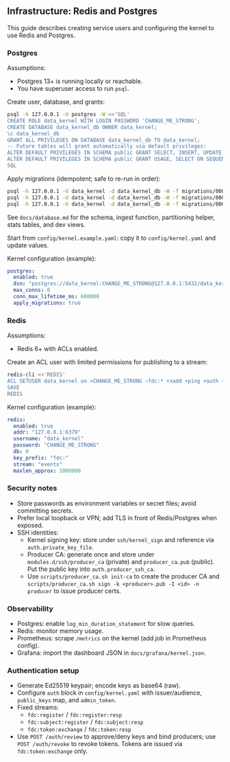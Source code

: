 ## Infrastructure: Redis and Postgres

This guide describes creating service users and configuring the kernel to use Redis and Postgres.

### Postgres

Assumptions:
- Postgres 13+ is running locally or reachable.
- You have superuser access to run `psql`.

Create user, database, and grants:

```bash
psql -h 127.0.0.1 -U postgres -W <<'SQL'
CREATE ROLE data_kernel WITH LOGIN PASSWORD 'CHANGE_ME_STRONG';
CREATE DATABASE data_kernel_db OWNER data_kernel;
\c data_kernel_db
GRANT ALL PRIVILEGES ON DATABASE data_kernel_db TO data_kernel;
-- Future tables will grant automatically via default privileges:
ALTER DEFAULT PRIVILEGES IN SCHEMA public GRANT SELECT, INSERT, UPDATE, DELETE ON TABLES TO data_kernel;
ALTER DEFAULT PRIVILEGES IN SCHEMA public GRANT USAGE, SELECT ON SEQUENCES TO data_kernel;
SQL
```

Apply migrations (idempotent; safe to re-run in order):

```bash
psql -h 127.0.0.1 -U data_kernel -d data_kernel_db -W -f migrations/0001_init.sql | cat
psql -h 127.0.0.1 -U data_kernel -d data_kernel_db -W -f migrations/0002_db_features.sql | cat
psql -h 127.0.0.1 -U data_kernel -d data_kernel_db -W -f migrations/0003_dev_views.sql | cat
```

See `docs/database.md` for the schema, ingest function, partitioning helper, stats tables, and dev views.

Start from `config/kernel.example.yaml`: copy it to `config/kernel.yaml` and update values.

Kernel configuration (example):

```yaml
postgres:
  enabled: true
  dsn: "postgres://data_kernel:CHANGE_ME_STRONG@127.0.0.1:5432/data_kernel_db?sslmode=disable"
  max_conns: 8
  conn_max_lifetime_ms: 600000
  apply_migrations: true
```

### Redis

Assumptions:
- Redis 6+ with ACLs enabled.

Create an ACL user with limited permissions for publishing to a stream:

```bash
redis-cli <<'REDIS'
ACL SETUSER data_kernel on >CHANGE_ME_STRONG ~fdc:* +xadd +ping +auth +client
SAVE
REDIS
```

Kernel configuration (example):

```yaml
redis:
  enabled: true
  addr: "127.0.0.1:6379"
  username: "data_kernel"
  password: "CHANGE_ME_STRONG"
  db: 0
  key_prefix: "fdc:"
  stream: "events"
  maxlen_approx: 1000000
```

### Security notes
- Store passwords as environment variables or secret files; avoid committing secrets.
- Prefer local loopback or VPN; add TLS in front of Redis/Postgres when exposed.
 - SSH identities:
   - Kernel signing key: store under `ssh/kernel_sign` and reference via `auth.private_key_file`.
   - Producer CA: generate once and store under `modules.d/ssh/producer_ca` (private) and `producer_ca.pub` (public). Put the public key into `auth.producer_ssh_ca`.
   - Use `scripts/producer_ca.sh init-ca` to create the producer CA and `scripts/producer_ca.sh sign -k <producer>.pub -I <id> -n producer` to issue producer certs.

### Observability
- Postgres: enable `log_min_duration_statement` for slow queries.
- Redis: monitor memory usage.
- Prometheus: scrape `/metrics` on the kernel (add job in Prometheus config).
- Grafana: import the dashboard JSON in `docs/grafana/kernel.json`.

### Authentication setup
- Generate Ed25519 keypair; encode keys as base64 (raw).
- Configure `auth` block in `config/kernel.yaml` with issuer/audience, `public_keys` map, and `admin_token`.
- Fixed streams:
  - `fdc:register` / `fdc:register:resp`
  - `fdc:subject:register` / `fdc:subject:resp`
  - `fdc:token:exchange` / `fdc:token:resp`
- Use `POST /auth/review` to approve/deny keys and bind producers; use `POST /auth/revoke` to revoke tokens. Tokens are issued via `fdc:token:exchange` only.

